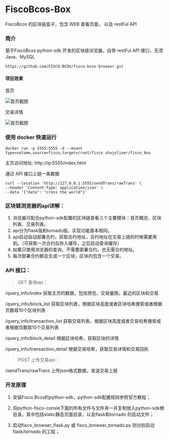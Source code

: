 # FiscoBcos-Box
FiscoBcos 的区块链盒子，包含 WEB 查看页面， 以及 restFul API

### 简介
基于FiscoBcos python-sdk 开发的区块链浏览器，自带 restFul API 接口，无须 Java、MySQL
```
https://github.com/FISCO-BCOS/fisco-bcos-browser.git
```


#### 项目效果
首页

![首页截图](https://github.com/Wall-ee/FiscoBcos-Box/blob/master/index.png)

交易详情

![首页截图](https://github.com/Wall-ee/FiscoBcos-Box/blob/master/transaction_detail.png)



### 使用 docker 快速运行

```shell
docker run -p 5555:5555 -d --mount type=volume,source=fisco,target=/root/fisco shujuliuer/fisco_box
```

主页访问地址: http://ip:5555/index.html

通过 API 接口上链一条数据
```shell
curl --location 'http://127.0.0.1:5555/sendTrans/rawTrans' \
--header 'Content-Type: application/json' \
--data '{"data": "cross the world"}'
```


### 区块链浏览器的api详解：

1. 浏览器可配合python-sdk配置的区块链查看三个主要模块：首页概览、区块列表、交易列表。
2. api分为flask版和tornado版，实现功能基本相同。
3. api启动自动部署合约，获取合约地址，合约地址在交易上链的时候需要用到。（可获取一次合约后存入缓存，之后启动查询缓存）
4. 如果只使用浏览器的查询，不需要部署合约，也无需合约地址。
5. 每次部署合约都会生成一个区块，区块内包含一个交易。


### API 接口：

>GET 查询api：

/query_info/index  获取主页的数据，包括预览，交易量图，最近的区块和交易

/query_info/block_list  获取区块列表，根据区块高度或者区块哈希搜索或者根据页数取10个区块列表

/query_info/transaction_list  获取交易列表，根据区块高度或者交易哈希搜索或者根据页数取10个交易列表

/query_info/block_detail   根据区块哈希，获取区块的详情

/query_info/transaction_detail   根据交易哈希，获取交易详情和交易回执

>POST 上传交易api：

/sendTrans/rawTrans   上传json格式数据，发送交易上链 


### 开发原理

1. 安装Fisco Bcos的python-sdk，python-sdk配置规则参照官方教程；

2. 将python-fisco-consle下面的所有文件与文件夹一并复制放入python-sdk根目录。其中包括static静态页面目录，以及flask和tornado 的启动文件；

3. 启动fisco_browser_flask.py 或 fisco_browser_tornado.py 则分别启动flask/tornado 的工程；
